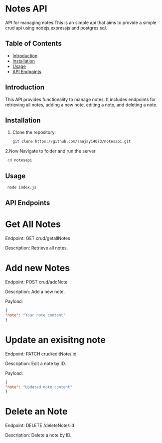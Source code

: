 # Notes API

API for managing notes.This is an simple api that aims to provide a simple crud api using nodejs,expressjs and postgres sql.

## Table of Contents

- [Introduction](#introduction)
- [Installation](#installation)
- [Usage](#usage)
- [API Endpoints](#api-endpoints)

## Introduction

This API provides functionality to manage notes. It includes endpoints for retrieving all notes, adding a new note, editing a note, and deleting a note.

## Installation

1. Clone the repository:

   ```bash
   git clone https://github.com/sanjay14073/notesapi.git

   ```
2.Now Navigate to folder and run the server
  ```bash
   cd notesapi
  ```

## Usage
  ```bash
   node index.js
  ```

## API Endpoints
# Get All Notes
Endpoint: GET crud/getallNotes

Description: Retrieve all notes.

# Add new Notes 

Endpoint: POST crud/addNote

Description: Add a new note.

Payload:
  ```json
  {
  "note": "Your note content"
  }
  ```

# Update an exisitng note

Endpoint: PATCH crud/editNote/:id

Description: Edit a note by ID.

Payload:

  ```json
  {
  "note": "Updated note content"
  }

  ```
# Delete an Note

Endpoint: DELETE /deleteNote/:id

Description: Delete a note by ID.
